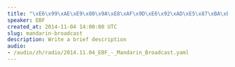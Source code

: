 ```yaml
--- 
title: "\xE6\x99\xAE\xE9\x80\x9A\xE8\xAF\x9D\xE6\x92\xAD\xE5\x87\xBA\xE7\x9A\x842014\xE5\xB9\xB411\xE6\x9C\x8804\xE6\x97\xA5"
speaker: EBF
created_at: 2014-11-04 14:00:00 UTC
slug: mandarin-broadcast
description: Write a brief description
audio: 
- /audio/zh/radio/2014.11.04_EBF_-_Mandarin_Broadcast.yaml
---
```


